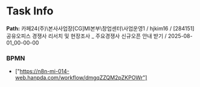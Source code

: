 # Task Info

**Path:** 카페24(주)\본사사업장\[CG]MI본부\창업센터\사업운영1 / hjkim16 / [284151] 공유오피스 경쟁사 리서치 및 현장조사 _ 주요경쟁사 신규오픈 안내 받기 / 2025-08-01_00-00-00

### BPMN
- ["https://n8n-mi-014-web.hanpda.com/workflow/dmgqZZQM2pZKPOWr"]

